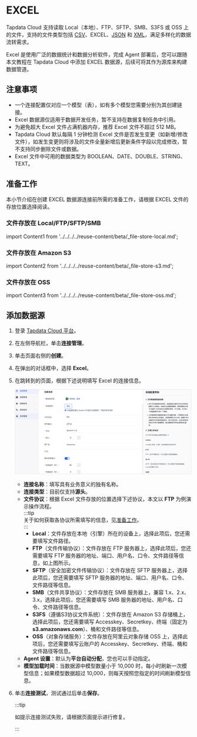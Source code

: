 # EXCEL

Tapdata Cloud 支持读取 Local（本地）、FTP、SFTP、SMB、S3FS 或 OSS 上的文件，支持的文件类型包括 [CSV](csv.md)、EXCEL、[JSON](../../alpha/file/json.md) 和 [XML](../../alpha/file/xml.md)，满足多样化的数据流转需求。

Excel 是使用广泛的数据统计和数据分析软件，完成 Agent 部署后，您可以跟随本文教程在 Tapdata Cloud 中添加 EXCEL 数据源，后续可将其作为源库来构建数据管道。

## 注意事项

- 一个连接配置仅对应一个模型（表），如有多个模型您需要分别为其创建链接。
- Excel 数据源仅适用于数据开发任务，暂不支持在数据复制任务中引用。
- 为避免超大 Excel 文件占满机器内存，推荐 Excel 文件不超过 512 MB。
- Tapdata Cloud 默认每隔 1 分钟检测 Excel 文件是否发生变更（如新增/修改文件），如发生变更则将涉及的文件全量新增后更新条件字段以完成修改，暂不支持同步删除文件或数据。
- Excel 文件中可用的数据类型为 BOOLEAN、DATE、DOUBLE、STRING、TEXT。

## <span id="prerequisite">准备工作</span>

本小节介绍在创建 EXCEL 数据源连接前所需的准备工作，请根据 EXCEL 文件的存放位置选择阅读。

### 文件存放在 Local/FTP/SFTP/SMB

import Content1 from '../../../../reuse-content/beta/_file-store-local.md';

<Content1 />


### 文件存放在 Amazon S3 

import Content2 from '../../../../reuse-content/beta/_file-store-s3.md';

<Content2 />


### 文件存放在 OSS


import Content3 from '../../../../reuse-content/beta/_file-store-oss.md';

<Content3 />


## 添加数据源

1. 登录 [Tapdata Cloud 平台](https://cloud.tapdata.net/console/v3/)。

2. 在左侧导航栏，单击**连接管理**。

3. 单击页面右侧的**创建**。

4. 在弹出的对话框中，选择 **Excel**。

5. 在跳转到的页面，根据下述说明填写 Excel 的连接信息。

   ![连接 Excel](../../../images/connect_excel.png)

   * **连接名称**：填写具有业务意义的独有名称。
   * **连接类型**：目前仅支持**源头**。
   * **文件协议**：根据 Excel 文件存放的位置选择下述协议，本文以 **FTP** 为例演示操作流程。     
     :::tip     
     关于如何获取各协议所需填写的信息，见[准备工作](#prerequisite)。     
     :::
      * **Local**：文件存放在本地（引擎）所在的设备上，选择此项后，您还需要填写文件路径。
      * **FTP**（文件传输协议）：文件存放在 FTP 服务器上，选择此项后，您还需要填写 FTP 服务器的地址、端口、用户名、口令、文件路径等信息，如上图所示。
      * **SFTP**（安全加密文件传输协议）：文件存放在 SFTP 服务器上，选择此项后，您还需要填写 SFTP 服务器的地址、端口、用户名、口令、文件路径等信息。
      * **SMB**（文件共享协议）：文件存放在 SMB 服务器上，兼容 1.x、2.x、3.x，选择此项后，您还需要填写 SMB 服务器的地址、用户名、口令、文件路径等信息。
      * **S3FS**（遵循S3协议文件系统）：文件存放在 Amazon S3 存储桶上，选择此项后，您还需要填写 Accesskey、Secretkey、终端（固定为 **s3.amazonaws.com**）、桶和文件路径等信息。
      * **OSS**（对象存储服务）：文件存放在阿里云对象存储 OSS 上，选择此项后，您还需要填写云账户的 Accesskey、Secretkey、终端、桶和文件路径等信息。
   * **Agent 设置**：默认为**平台自动分配**，您也可以手动指定。
   * **模型加载时间**：当数据源中模型数量小于 10,000 时，每小时刷新一次模型信息；如果模型数据超过 10,000，则每天按照您指定的时间刷新模型信息。

6. 单击**连接测试**，测试通过后单击**保存**。

   :::tip

   如提示连接测试失败，请根据页面提示进行修复。

   :::

